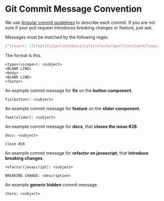 
# Git Commit Message Convention

We use [Angular commit guidelines](https://github.com/angular/angular/blob/22b96b9/CONTRIBUTING.md#-commit-message-guidelines) to describe each commit. If you are not sure if your pull request introduces breaking changes or feature, just ask.

Messages must be matched by the following regex.

``` js
/^(revert: )?(feat|fix|polish|docs|style|refactor|perf|test|workflow|ci|chore|types)(\(.+\))?: .{1,50}/
```

The format is this.

```
<type>(<scope>): <subject>
<BLANK LINE>
<body>
<BLANK LINE>
<footer>
```

An example commit message for **fix** on the **button component**.

```
fix(button): <subject>
```

An example commit message for **feature** on the **slider component**.

```
feat(slider): <subject>
```

An example commit message for **docs**, that **closes the issue #28**.

```
docs: <subject>

close #28
```

An example commit message for **refactor on javascript**, that **introduce breaking changes**.

```
refactor(javascript): <subject>

BREAKING CHANGE: <description>
```

An example **generic hidden** commit message.

```
chore: <subject>
```

